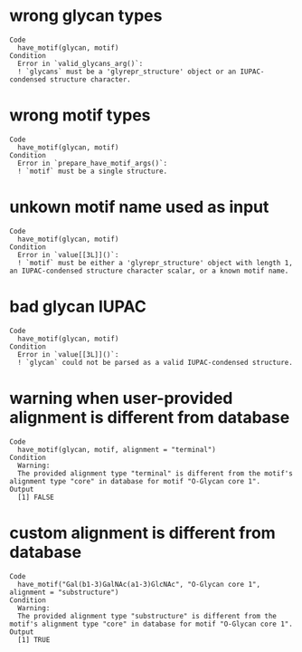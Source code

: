 # wrong glycan types

    Code
      have_motif(glycan, motif)
    Condition
      Error in `valid_glycans_arg()`:
      ! `glycans` must be a 'glyrepr_structure' object or an IUPAC-condensed structure character.

# wrong motif types

    Code
      have_motif(glycan, motif)
    Condition
      Error in `prepare_have_motif_args()`:
      ! `motif` must be a single structure.

# unkown motif name used as input

    Code
      have_motif(glycan, motif)
    Condition
      Error in `value[[3L]]()`:
      ! `motif` must be either a 'glyrepr_structure' object with length 1, an IUPAC-condensed structure character scalar, or a known motif name.

# bad glycan IUPAC

    Code
      have_motif(glycan, motif)
    Condition
      Error in `value[[3L]]()`:
      ! `glycan` could not be parsed as a valid IUPAC-condensed structure.

# warning when user-provided alignment is different from database

    Code
      have_motif(glycan, motif, alignment = "terminal")
    Condition
      Warning:
      The provided alignment type "terminal" is different from the motif's alignment type "core" in database for motif "O-Glycan core 1".
    Output
      [1] FALSE

# custom alignment is different from database

    Code
      have_motif("Gal(b1-3)GalNAc(a1-3)GlcNAc", "O-Glycan core 1", alignment = "substructure")
    Condition
      Warning:
      The provided alignment type "substructure" is different from the motif's alignment type "core" in database for motif "O-Glycan core 1".
    Output
      [1] TRUE

